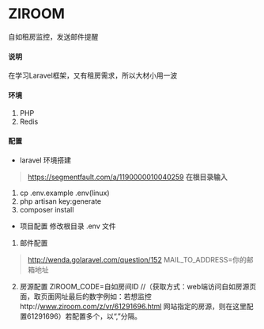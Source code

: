 # ZIROOM
自如租房监控，发送邮件提醒
#### 说明
在学习Laravel框架，又有租房需求，所以大材小用一波
#### 环境
1. PHP
2. Redis
#### 配置
- laravel 环境搭建
> https://segmentfault.com/a/1190000010040259
**在根目录输入**
1. cp .env.example .env(linux)
2. php artisan key:generate
3. composer install
- 项目配置
修改根目录 .env 文件
1. 邮件配置
> http://wenda.golaravel.com/question/152
  MAIL_TO_ADDRESS=你的邮箱地址
2. 房源配置
  ZIROOM_CODE=自如房间ID  //（获取方式：web端访问自如房源页面，取页面网址最后的数字例如：若想监控http://www.ziroom.com/z/vr/61291696.html 网站指定的房源，则在这里配置61291696）若配置多个，以“,”分隔。
